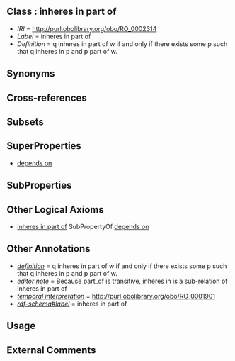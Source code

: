 
## Class : inheres in part of

 * *IRI* = http://purl.obolibrary.org/obo/RO_0002314
 * *Label* = inheres in part of
 * *Definition* = q inheres in part of w if and only if there exists some p such that q inheres in p and p part of w.

## Synonyms


## Cross-references


## Subsets


## SuperProperties

 * [depends on](../../RO/02/RO_0002502.md)

## SubProperties


## Other Logical Axioms

 * [inheres in part of](../../RO/14/RO_0002314.md) SubPropertyOf [depends on](../../RO/02/RO_0002502.md)

## Other Annotations

 * *[definition](../../IAO/15/IAO_0000115.md)* = q inheres in part of w if and only if there exists some p such that q inheres in p and p part of w.
 * *[editor note](../../IAO/16/IAO_0000116.md)* = Because part_of is transitive, inheres in is a sub-relation of inheres in part of
 * *[temporal interpretation](../../RO/00/RO_0001900.md)* = http://purl.obolibrary.org/obo/RO_0001901
 * *[rdf-schema#label](../../el/rdf-schema#label.md)* = inheres in part of

## Usage


## External Comments

